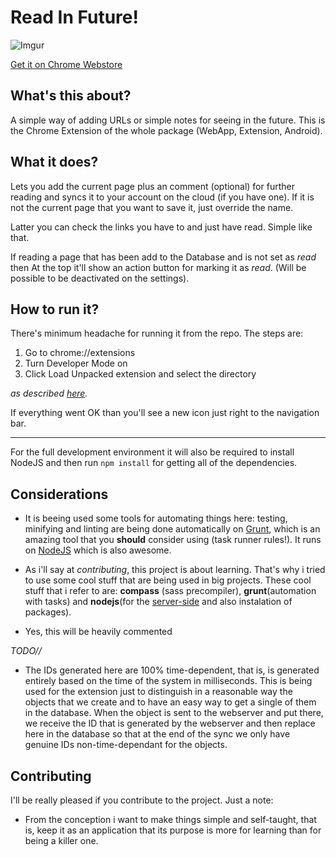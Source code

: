 Read In Future!
=====
![Imgur](http://i.imgur.com/LFRQ1mG.png)

[Get it on Chrome Webstore](https://chrome.google.com/webstore/category/apps)


What's this about?
----
A simple way of adding URLs or simple notes for seeing in the future. 
This is the Chrome Extension of the whole package (WebApp, Extension, Android).


What it does?
----
Lets you add the current page plus an comment (optional) for further reading
and syncs it to your account on the cloud (if you have one). If it is not the
current page that you want to save it, just override the name.

Latter you can check the links you have to and just have read. Simple like that.

If reading a page that has been add to the Database and is not set as *read* 
then At the top it'll show an action button for marking it as *read*.
(Will be possible to be deactivated on the settings).


How to run it?
----
There's minimum headache for running it from the repo. The steps are:

1. Go to chrome://extensions 
2. Turn Developer Mode on
3. Click Load Unpacked extension and select the directory

*as described [here](http://developer.chrome.com/extensions/getstarted.html).*

If everything went OK than you'll see a new icon just right to the navigation
bar.

---------

For the full development environment it will also be required to install NodeJS
and then run `npm install` for getting all of the dependencies.




Considerations
----
* It is beeing used some tools for automating things here: testing, minifying 
and linting are being done automatically on [Grunt](http://gruntjs.com/), which 
is an amazing tool that you **should** consider using (task runner rules!). It 
runs on [NodeJS](http://nodejs.org/) which is also awesome. 

* As i'll say at *contributing*, this project is about learning. That's why
i tried to use some cool stuff that are being used in big projects. These cool
stuff that i refer to are: **compass** (sass precompiler), **grunt**(automation
with tasks) and **nodejs**(for the [server-side](http://github.com/cirocosta) 
and also instalation of packages).

* Yes, this will be heavily commented

*TODO//*

- The IDs generated here are 100% time-dependent, that is, is generated entirely
based on the time of the system in milliseconds. This is being used for the
extension just to distinguish in a reasonable way the objects that we create and
to have an easy way to get a single of them in the database. When the object
is sent to the webserver and put there, we receive the ID that is generated
by the webserver and then replace here in the database so that at the end of the
sync we only have genuine IDs non-time-dependant for the objects.


Contributing
----
I'll be really pleased if you contribute to the project. Just a note:

- From the conception i want to make things simple and self-taught, that is,
keep it as an application that its purpose is more for learning than for being
a killer one.
